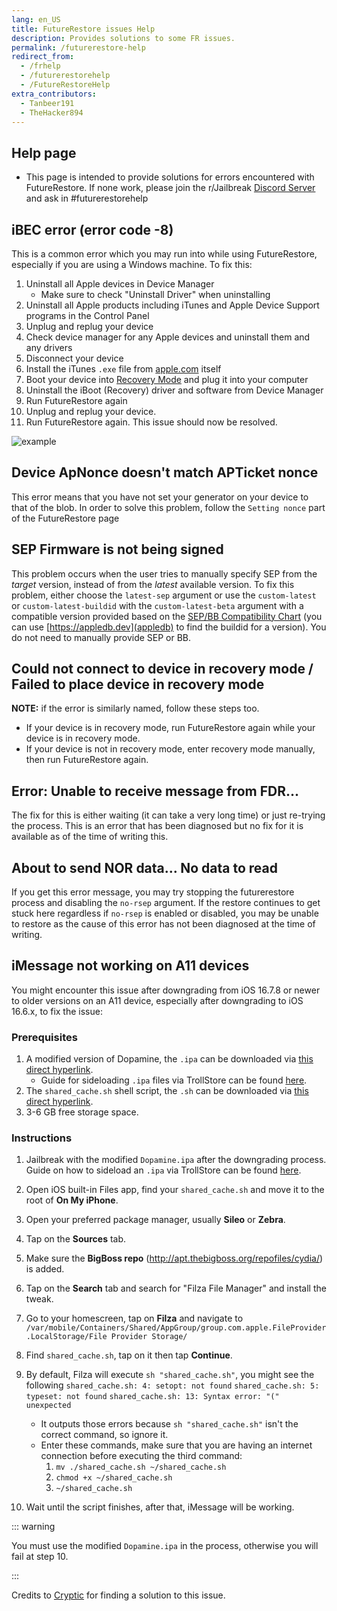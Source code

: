 ```yaml
---
lang: en_US
title: FutureRestore issues Help
description: Provides solutions to some FR issues.
permalink: /futurerestore-help
redirect_from:
  - /frhelp
  - /futurerestorehelp
  - /FutureRestoreHelp
extra_contributors:
  - Tanbeer191
  - TheHacker894
---
```


## Help page

- This page is intended to provide solutions for errors encountered with FutureRestore. If none work, please join the r/Jailbreak [Discord Server](https://discord.gg/9apvC4C3CC) and ask in #futurerestorehelp

## iBEC error (error code -8)
This is a common error which you may run into while using FutureRestore, especially if you are using a Windows machine.
To fix this:
1. Uninstall all Apple devices in Device Manager
    - Make sure to check "Uninstall Driver" when uninstalling
1. Uninstall all Apple products including iTunes and Apple Device Support programs in the Control Panel
1. Unplug and replug your device
1. Check device manager for any Apple devices and uninstall them and any drivers
1. Disconnect your device
1. Install the iTunes `.exe` file from [apple.com](https://support.apple.com/kb/DL1816?locale=en_US) itself
1. Boot your device into [Recovery Mode](https://www.howtogeek.com/396530/how-to-put-your-iphone-or-ipad-into-recovery-mode/) and plug it into your computer
1. Uninstall the iBoot (Recovery) driver and software from Device Manager
1. Run FutureRestore again
1. Unplug and replug your device.
1. Run FutureRestore again. This issue should now be resolved.

![example](https://media.discordapp.net/attachments/825122925204078622/839186681202212904/unknown.png)

## Device ApNonce doesn't match APTicket nonce

This error means that you have not set your generator on your device to that of the blob. In order to solve this problem, follow the `Setting nonce` part of the <router-link to="/futurerestore">FutureRestore page</router-link>

## SEP Firmware is not being signed

This problem occurs when the user tries to manually specify SEP from the *target* version, instead of from the *latest* available version. To fix this problem, either choose the `latest-sep` argument or use the `custom-latest` or `custom-latest-buildid` with the `custom-latest-beta` argument with a compatible version provided based on the [SEP/BB Compatibility Chart](https://docs.google.com/spreadsheets/d/1Mb1UNm6g3yvdQD67M413GYSaJ4uoNhLgpkc7YKi3LBs/edit#gid=0) (you can use [https://appledb.dev](appledb) to find the buildid for a version). You do not need to manually provide SEP or BB.

## Could not connect to device in recovery mode / Failed to place device in recovery mode

**NOTE:** if the error is similarly named, follow these steps too.

- If your device is in recovery mode, run FutureRestore again while your device is in recovery mode.
- If your device is not in recovery mode, enter recovery mode manually, then run FutureRestore again.

## Error: Unable to receive message from FDR...

The fix for this is either waiting (it can take a very long time) or just re-trying the process. 
This is an error that has been diagnosed but no fix for it is available as of the time of writing this.

## About to send NOR data... No data to read

If you get this error message, you may try stopping the futurerestore process and disabling the `no-rsep` argument. If the restore continues to get stuck here regardless if `no-rsep` is enabled or disabled, you may be unable to restore as the cause of this error has not been diagnosed at the time of writing. 

## iMessage not working on A11 devices

You might encounter this issue after downgrading from iOS 16.7.8 or newer to older versions on an A11 device, especially after downgrading to iOS 16.6.x, to fix the issue:

### Prerequisites
1. A modified version of Dopamine, the `.ipa` can be downloaded via [this direct hyperlink](https://cdn.discordapp.com/attachments/1220760232838303794/1353532814477496430/Dopamine.ipa?ex=67e9e82a&is=67e896aa&hm=0d926812737fe305db47d52d07b5f410b12fe9ae81cb6d74a9a2bae3d4ee1632&).
   - Guide for sideloading `.ipa` files via TrollStore can be found [here](https://ios.cfw.guide/installing-trollstore/).
2. The `shared_cache.sh` shell script, the `.sh` can be downloaded via [this direct hyperlink](https://cdn.discordapp.com/attachments/1220760232838303794/1353532814825361479/shared_cache.sh?ex=67e9e82a&is=67e896aa&hm=59c58bd2b7079040b702cac165216a2ad56da05bad3decf83e0a03d48768ef1a&).
3. 3-6 GB free storage space.

### Instructions
1. Jailbreak with the modified `Dopamine.ipa` after the downgrading process. Guide on how to sideload an `.ipa` via TrollStore can be found [here](https://ios.cfw.guide/installing-trollstore/).
2. Open iOS built-in Files app, find your `shared_cache.sh` and move it to the root of **On My iPhone**.
3. Open your preferred package manager, usually **Sileo** or **Zebra**.
4. Tap on the **Sources** tab.
5. Make sure the **BigBoss repo** (http://apt.thebigboss.org/repofiles/cydia/) is added.
6. Tap on the **Search** tab and search for "Filza File Manager" and install the tweak.
7. Go to your homescreen, tap on **Filza** and navigate to
   `/var/mobile/Containers/Shared/AppGroup/group.com.apple.FileProvider.LocalStorage/File Provider Storage/`
9. Find `shared_cache.sh`, tap on it then tap **Continue**.
10. By default, Filza will execute `sh "shared_cache.sh"`, you might see the following
    `shared_cache.sh: 4: setopt: not found`
    `shared_cache.sh: 5: typeset: not found`
    `shared_cache.sh: 13: Syntax error: "(" unexpected`

    - It outputs those errors because `sh "shared_cache.sh"` isn't the correct command, so ignore it.
    - Enter these commands, make sure that you are having an internet connection before executing the third command:
        1. `mv ./shared_cache.sh ~/shared_cache.sh`
        2. `chmod +x ~/shared_cache.sh`
        3. `~/shared_cache.sh`
    
11. Wait until the script finishes, after that, iMessage will be working.

::: warning

You must use the modified `Dopamine.ipa` in the process, otherwise you will fail at step 10.

:::

Credits to [Cryptic](https://github.com/cryptiiiic) for finding a solution to this issue.
